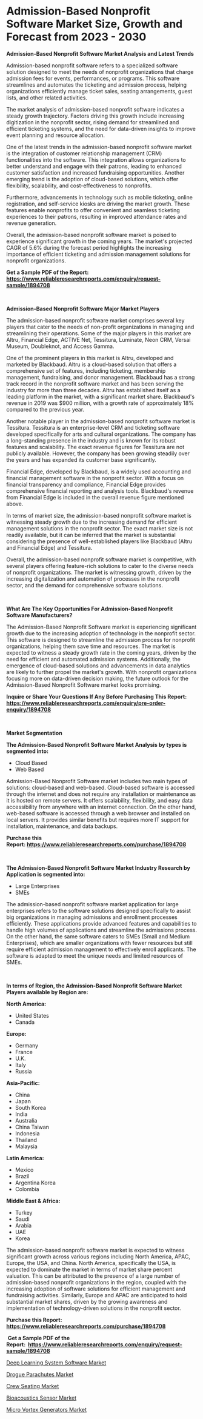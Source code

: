 <p><h1>Admission-Based Nonprofit Software Market Size, Growth and Forecast from 2023 - 2030</h1></p><p><strong>Admission-Based Nonprofit Software Market Analysis and Latest Trends</strong></p>
<p><p>Admission-based nonprofit software refers to a specialized software solution designed to meet the needs of nonprofit organizations that charge admission fees for events, performances, or programs. This software streamlines and automates the ticketing and admission process, helping organizations efficiently manage ticket sales, seating arrangements, guest lists, and other related activities.</p><p>The market analysis of admission-based nonprofit software indicates a steady growth trajectory. Factors driving this growth include increasing digitization in the nonprofit sector, rising demand for streamlined and efficient ticketing systems, and the need for data-driven insights to improve event planning and resource allocation.</p><p>One of the latest trends in the admission-based nonprofit software market is the integration of customer relationship management (CRM) functionalities into the software. This integration allows organizations to better understand and engage with their patrons, leading to enhanced customer satisfaction and increased fundraising opportunities. Another emerging trend is the adoption of cloud-based solutions, which offer flexibility, scalability, and cost-effectiveness to nonprofits.</p><p>Furthermore, advancements in technology such as mobile ticketing, online registration, and self-service kiosks are driving the market growth. These features enable nonprofits to offer convenient and seamless ticketing experiences to their patrons, resulting in improved attendance rates and revenue generation.</p><p>Overall, the admission-based nonprofit software market is poised to experience significant growth in the coming years. The market's projected CAGR of 5.6% during the forecast period highlights the increasing importance of efficient ticketing and admission management solutions for nonprofit organizations.</p></p>
<p><strong>Get a Sample PDF of the Report:&nbsp; <a href="https://www.reliableresearchreports.com/enquiry/request-sample/1894708">https://www.reliableresearchreports.com/enquiry/request-sample/1894708</a></strong></p>
<p>&nbsp;</p>
<p><strong>Admission-Based Nonprofit Software Major Market Players</strong></p>
<p><p>The admission-based nonprofit software market comprises several key players that cater to the needs of non-profit organizations in managing and streamlining their operations. Some of the major players in this market are Altru, Financial Edge, ACTIVE Net, Tessitura, Luminate, Neon CRM, Versai Museum, Doubleknot, and Access Gamma.</p><p>One of the prominent players in this market is Altru, developed and marketed by Blackbaud. Altru is a cloud-based solution that offers a comprehensive set of features, including ticketing, membership management, fundraising, and donor management. Blackbaud has a strong track record in the nonprofit software market and has been serving the industry for more than three decades. Altru has established itself as a leading platform in the market, with a significant market share. Blackbaud's revenue in 2019 was $900 million, with a growth rate of approximately 18% compared to the previous year.</p><p>Another notable player in the admission-based nonprofit software market is Tessitura. Tessitura is an enterprise-level CRM and ticketing software developed specifically for arts and cultural organizations. The company has a long-standing presence in the industry and is known for its robust features and scalability. The exact revenue figures for Tessitura are not publicly available. However, the company has been growing steadily over the years and has expanded its customer base significantly.</p><p>Financial Edge, developed by Blackbaud, is a widely used accounting and financial management software in the nonprofit sector. With a focus on financial transparency and compliance, Financial Edge provides comprehensive financial reporting and analysis tools. Blackbaud's revenue from Financial Edge is included in the overall revenue figure mentioned above.</p><p>In terms of market size, the admission-based nonprofit software market is witnessing steady growth due to the increasing demand for efficient management solutions in the nonprofit sector. The exact market size is not readily available, but it can be inferred that the market is substantial considering the presence of well-established players like Blackbaud (Altru and Financial Edge) and Tessitura.</p><p>Overall, the admission-based nonprofit software market is competitive, with several players offering feature-rich solutions to cater to the diverse needs of nonprofit organizations. The market is witnessing growth, driven by the increasing digitalization and automation of processes in the nonprofit sector, and the demand for comprehensive software solutions.</p></p>
<p>&nbsp;</p>
<p><strong>What Are The Key Opportunities For Admission-Based Nonprofit Software Manufacturers?</strong></p>
<p><p>The Admission-Based Nonprofit Software market is experiencing significant growth due to the increasing adoption of technology in the nonprofit sector. This software is designed to streamline the admission process for nonprofit organizations, helping them save time and resources. The market is expected to witness a steady growth rate in the coming years, driven by the need for efficient and automated admission systems. Additionally, the emergence of cloud-based solutions and advancements in data analytics are likely to further propel the market's growth. With nonprofit organizations focusing more on data-driven decision making, the future outlook for the Admission-Based Nonprofit Software market looks promising.</p></p>
<p><strong>Inquire or Share Your Questions If Any Before Purchasing This Report: <a href="https://www.reliableresearchreports.com/enquiry/pre-order-enquiry/1894708">https://www.reliableresearchreports.com/enquiry/pre-order-enquiry/1894708</a></strong></p>
<p>&nbsp;</p>
<p><strong>Market Segmentation</strong></p>
<p><strong>The Admission-Based Nonprofit Software Market Analysis by types is segmented into:</strong></p>
<p><ul><li>Cloud Based</li><li>Web Based</li></ul></p>
<p><p>Admission-Based Nonprofit Software market includes two main types of solutions: cloud-based and web-based. Cloud-based software is accessed through the internet and does not require any installation or maintenance as it is hosted on remote servers. It offers scalability, flexibility, and easy data accessibility from anywhere with an internet connection. On the other hand, web-based software is accessed through a web browser and installed on local servers. It provides similar benefits but requires more IT support for installation, maintenance, and data backups.</p></p>
<p><strong>Purchase this Report:&nbsp;<a href="https://www.reliableresearchreports.com/purchase/1894708">https://www.reliableresearchreports.com/purchase/1894708</a></strong></p>
<p>&nbsp;</p>
<p><strong>The Admission-Based Nonprofit Software Market Industry Research by Application is segmented into:</strong></p>
<p><ul><li>Large Enterprises</li><li>SMEs</li></ul></p>
<p><p>The admission-based nonprofit software market application for large enterprises refers to the software solutions designed specifically to assist big organizations in managing admissions and enrollment processes efficiently. These applications provide advanced features and capabilities to handle high volumes of applications and streamline the admissions process. On the other hand, the same software caters to SMEs (Small and Medium Enterprises), which are smaller organizations with fewer resources but still require efficient admission management to effectively enroll applicants. The software is adapted to meet the unique needs and limited resources of SMEs.</p></p>
<p>&nbsp;</p>
<p><strong>In terms of Region, the Admission-Based Nonprofit Software Market Players available by Region are:</strong></p>
<p>
    <p> <strong> North America: </strong>
        <ul>
            <li>United States</li>
            <li>Canada</li>
        </ul>
        </p> 
    <p> <strong> Europe: </strong>
        <ul>
            <li>Germany</li>
            <li>France</li>
            <li>U.K.</li>
            <li>Italy</li>
            <li>Russia</li>
        </ul>
        </p> 
    <p> <strong> Asia-Pacific: </strong>
        <ul>
            <li>China</li>
            <li>Japan</li>
            <li>South Korea</li>
            <li>India</li>
            <li>Australia</li>
            <li>China Taiwan</li>
            <li>Indonesia</li>
            <li>Thailand</li>
            <li>Malaysia</li>
        </ul>
        </p> 
    <p> <strong> Latin America: </strong>
        <ul>
            <li>Mexico</li>
            <li>Brazil</li>
            <li>Argentina Korea</li>
            <li>Colombia</li>
        </ul>
        </p> 
    <p> <strong> Middle East & Africa: </strong>
        <ul>
            <li>Turkey</li>
            <li>Saudi</li>
            <li>Arabia</li>
            <li>UAE</li>
            <li>Korea</li>
        </ul>
    </p>
    </p>
<p><p>The admission-based nonprofit software market is expected to witness significant growth across various regions including North America, APAC, Europe, the USA, and China. North America, specifically the USA, is expected to dominate the market in terms of market share percent valuation. This can be attributed to the presence of a large number of admission-based nonprofit organizations in the region, coupled with the increasing adoption of software solutions for efficient management and fundraising activities. Similarly, Europe and APAC are anticipated to hold substantial market shares, driven by the growing awareness and implementation of technology-driven solutions in the nonprofit sector.</p></p>
<p><strong>Purchase this Report: <a href="https://www.reliableresearchreports.com/purchase/1894708">https://www.reliableresearchreports.com/purchase/1894708</a></strong></p>
<p>&nbsp;<strong>Get a Sample PDF of the Report:&nbsp;&nbsp;<a href="https://www.reliableresearchreports.com/enquiry/request-sample/1894708">https://www.reliableresearchreports.com/enquiry/request-sample/1894708</a></strong></p>
<p><strong></strong></p>
<p><p><a href="https://github.com/deliacustodio40/Market-Research-Report-List-1/blob/main/deep-learning-system-software-market.md">Deep Learning System Software Market</a></p><p><a href="https://medium.com/@chiragreportprime1/drogue-parachutes-market-exploring-market-share-market-trends-and-future-growth-45a007277e91">Drogue Parachutes Market</a></p><p><a href="https://medium.com/@anmolreportprime/crew-seating-market-analysis-its-cagr-market-segmentation-and-global-industry-overview-7f09e433cb3e">Crew Seating Market</a></p><p><a href="https://github.com/scarol104/Market-Research-Report-List-1/blob/main/bioacoustics-sensor-market.md">Bioacoustics Sensor Market</a></p><p><a href="https://medium.com/@chiragreportprime2/micro-vortex-generators-market-size-and-market-trends-complete-industry-overview-2023-to-2030-e331f6efbbc6">Micro Vortex Generators Market</a></p></p>